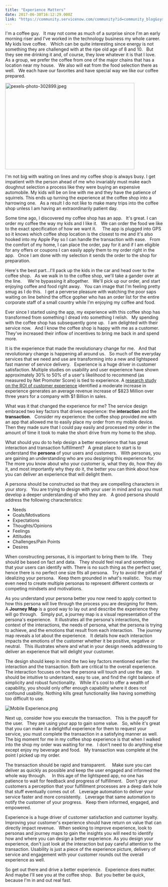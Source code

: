 ```yaml
---
title: "Experience Matters"
date: 2017-06-30T16:12:29.000Z
link: "https://community.servicenow.com/community?id=community_blog&sys_id=721d62e5dbd0dbc01dcaf3231f96197e"
---
```

<p>I'm a coffee guy.   It may not come as much of a surprise since I'm an early morning riser and I've worked in the technology business my whole career.   My kids love coffee.   Which can be quite interesting since energy is not something they are challenged with at the ripe old age of 8 and 10.   But they see me drinking it and, of course, they love whatever it is that I love.   As a group, we prefer the coffee from one of the major chains that has a location near my house.   We also will eat from the food selection there as well.   We each have our favorites and have special way we like our coffee prepared.</p><p></p><p><img   alt="pexels-photo-302899.jpeg" class="image-1 jive-image" src="3f43aff5db9c9f04e9737a9e0f9619b4.iix" style="width: 413px; height: 276px;"/></p><p></p><p>I'm not big with waiting on lines and my coffee shop is always busy. I get impatient with the person ahead of me who invariably must make each doughnut selection a process like they were buying an expensive automobile. My kids will be on line with me and they have the patience of squirrels. This ends up turning the experience at the coffee shop into a harrowing one.   As a result I do not like to make many trips into the coffee shop unless I am having an extraordinarily patient day.</p><p></p><p>Some time ago, I discovered my coffee shop has an app.   It's great. I can order my coffee the way my kids and I like it.   We can order the food we like to the exact specification of how we want it.     The app is plugged into GPS so it knows which coffee shop location is the closest to me and it's also hooked into my Apple Pay so I can handle the transaction with ease.   From the comfort of my home, I can place the order, pay for it and if I am eligible for any offers or coupons I can easily apply them to my order right in the app.   Once I am done with my selection it sends the order to the shop for preparation.</p><p></p><p>Here's the best part…I'll pack up the kids in the car and head over to the coffee shop.   As we walk in to the coffee shop, we'll take a gander over at the line.     We're bypassing it altogether.   We'll pick up our order, and start enjoying coffee and food right away.   You can image that I'm feeling pretty smug as I do this.   I get a perverse pleasure with watching the poor saps waiting on line behind the office gopher who has an order list for the entire corporate staff of a small country while I'm enjoying my coffee and food.</p><p></p><p>Ever since I started using the app, my experience with this coffee shop has transformed from something I dread into something I relish.   My spending with the coffee shop has subsequently gone up.   I am delighted with their service now.   And I know the coffee shop is happy with me as a customer. They've increased their inflow of incentives to bring me back in and spend more.</p><p></p><p>It is the experience that made the revolutionary change for me.   And that revolutionary change is happening all around us.   So much of the everyday services that we need and use are transforming into a new and lightspeed fast manner of service delivery.   Experience is a huge driver in customer satisfaction. Multiple studies on usability and user experience have shown approximately 30% to 50% of a user's likelihood to recommend (as measured by Net Promoter Score) is tied to experience. A <a title="xperiencematters.blog/2016/10/24/report-roi-of-customer-experience-2016/" href="https://experiencematters.blog/2016/10/24/report-roi-of-customer-experience-2016/">research study on the ROI of customer experience</a> identified a moderate increase in experience generates an average revenue increase of $823 Million over three years for a company with $1 Billion in sales.</p><p></p><p>What was it that changed the experience for me? The service design embraced two key factors that drives experience: the <strong>interaction</strong> and the <strong>transaction</strong>.   Consider my experience: the coffee shop provided me with an app that allowed me to easily place my order from my mobile device.   Then they made sure that I could pay easily and processed my order in the amount of time it took to make the short drive from my home to the shop.</p><p></p><p>What should you do to help design a better experience that has great interaction and transaction fulfillment?   A great place to start is to understand the <strong>persona</strong> of your users and customers.   With personas, you are gaining an understanding who are you designing this experience for. The more you know about who your customer is, what they do, how they do it, and most importantly why they do it, the better you can think about how you can deliver an experience that will delight them.</p><p></p><p>A persona should be constructed so that they are compelling characters in your story.   You are trying to design with your user in mind and so you must develop a deeper understanding of who they are.   A good persona should address the following characteristics:</p><ul style="list-style-type: disc;"><li>Needs</li><li>Goals/Motivations</li><li>Expectations</li><li>Thoughts/Opinions</li><li>Feelings</li><li>Attitudes</li><li>Challenges/Pain Points</li><li>Desires</li></ul><p></p><p>When constructing personas, it is important to bring them to life.   They should be based on fact and data.   They should feel real and something that your users can identify with. There is no such thing as the perfect user, hence there is no perfect one size fits all persona.   Try to avoid the pitfall of idealizing your persona.   Keep them grounded in what's realistic.   You may even need to create multiple personas to represent different contexts or competing mindsets and motivations.</p><p></p><p>As you understand your persona better you now need to apply context to how this persona will live through the process you are designing for them.   A <strong>Journey Map</strong> is a good way to lay out and describe the experience they will go through.   Simply put, a journey map is a visual representation of the persona's experience.   It illustrates all the persona's interactions, the context of the interactions, the needs of persona, what the persona is trying to achieve, and the emotions that result from each interaction.   The journey map reveals a lot about the experience.   It details how each interaction impacts the emotions of the customer whether it be positive, negative or neutral.   This illustrates where and what in your design needs addressing to deliver an experience that will delight your customer.</p><p></p><p>The design should keep in mind the two key factors mentioned earlier: the interaction and the transaction. Both are critical to the overall experience.   The interaction focuses on how the persona will touch and use the app.   It should be intuitive to understand, easy to use, and find the right balance of simplicity and robust functionality.   While it's cool to offer a wealth of capability, you should only offer enough capability where it does not confound usability. Nothing kills great functionality like having something too difficult to use.</p><p></p><p><img   alt="Mobile Experience.png" class="image-2 jive-image" src="f19c8986db54130468c1fb651f96196e.iix" style="height: auto;"/></p><p></p><p>Next up, consider how you execute the transaction.   This is the payoff for the user.   They are using your app to gain some value.   So, while it's great that you can make it a delightful experience for them to request your service, you must complete the transaction in a satisfying manner as well.   The big moment for me in my coffee shop experience is that when I walked into the shop my order was waiting for me.   I don't need to do anything else except enjoy my beverage and food.   My transaction was complete at the point I picked up my order.</p><p></p><p>The transaction should be rapid and transparent.     Make sure you can deliver as quickly as possible and keep the user engaged and informed the whole way through.     In this age of the lightspeed app, no one has patience to wait for feedback and progress of fulfillment.   Don't give your customers a perception that your fulfillment processes are a deep dark hole that stuff eventually comes out of.   Leverage automation to deliver your service faster and more consistently.   Leverage that same automation to notify the customer of your progress.   Keep them informed, engaged, and empowered.</p><p></p><p>Experience is a huge driver of customer satisfaction and customer loyalty.   Improving your customer's experience should have return on value that can directly impact revenue.   When seeking to improve experience, look to personas and journey maps to gain the insights you will need to identify how and where you can design a better experience. As you design your experience, don't just look at the interaction but pay careful attention to the transaction. Usability is just a piece of the experience picture, delivery of service and engagement with your customer rounds out the overall experience as well.</p><p></p><p>So get out there and drive a better experience.   Experience does matter.   And maybe I'll see you at the coffee shop.   But you better be quick, because I'm in and out real fast.</p>